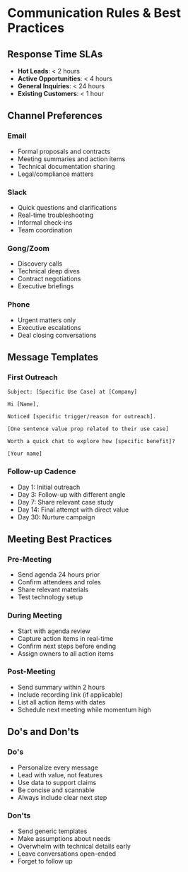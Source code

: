 # Communication Rules & Best Practices

## Response Time SLAs
- **Hot Leads**: < 2 hours
- **Active Opportunities**: < 4 hours
- **General Inquiries**: < 24 hours
- **Existing Customers**: < 1 hour

## Channel Preferences

### Email
- Formal proposals and contracts
- Meeting summaries and action items
- Technical documentation sharing
- Legal/compliance matters

### Slack
- Quick questions and clarifications
- Real-time troubleshooting
- Informal check-ins
- Team coordination

### Gong/Zoom
- Discovery calls
- Technical deep dives
- Contract negotiations
- Executive briefings

### Phone
- Urgent matters only
- Executive escalations
- Deal closing conversations

## Message Templates

### First Outreach
```
Subject: [Specific Use Case] at [Company]

Hi [Name],

Noticed [specific trigger/reason for outreach]. 

[One sentence value prop related to their use case]

Worth a quick chat to explore how [specific benefit]?

[Your name]
```

### Follow-up Cadence
- Day 1: Initial outreach
- Day 3: Follow-up with different angle
- Day 7: Share relevant case study
- Day 14: Final attempt with direct value
- Day 30: Nurture campaign

## Meeting Best Practices

### Pre-Meeting
- Send agenda 24 hours prior
- Confirm attendees and roles
- Share relevant materials
- Test technology setup

### During Meeting
- Start with agenda review
- Capture action items in real-time
- Confirm next steps before ending
- Assign owners to all action items

### Post-Meeting
- Send summary within 2 hours
- Include recording link (if applicable)
- List all action items with dates
- Schedule next meeting while momentum high

## Do's and Don'ts

### Do's
- Personalize every message
- Lead with value, not features
- Use data to support claims
- Be concise and scannable
- Always include clear next step

### Don'ts
- Send generic templates
- Make assumptions about needs
- Overwhelm with technical details early
- Leave conversations open-ended
- Forget to follow up